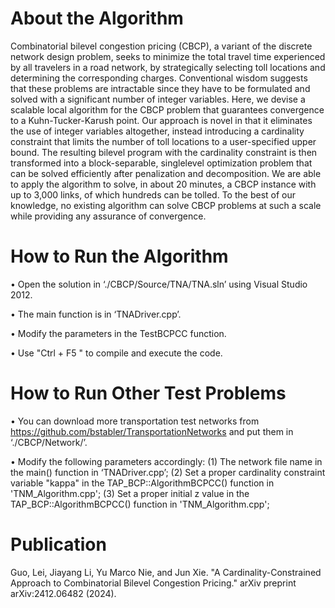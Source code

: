 # About the Algorithm

Combinatorial bilevel congestion pricing (CBCP), a variant of the discrete network design
problem, seeks to minimize the total travel time experienced by all travelers in a road network,
by strategically selecting toll locations and determining the corresponding charges. Conventional
wisdom suggests that these problems are intractable since they have to be formulated and solved
with a significant number of integer variables. Here, we devise a scalable local algorithm for the
CBCP problem that guarantees convergence to a Kuhn-Tucker-Karush point. Our approach is
novel in that it eliminates the use of integer variables altogether, instead introducing a cardinality
constraint that limits the number of toll locations to a user-specified upper bound. The resulting
bilevel program with the cardinality constraint is then transformed into a block-separable, singlelevel
optimization problem that can be solved efficiently after penalization and decomposition.
We are able to apply the algorithm to solve, in about 20 minutes, a CBCP instance with up to
3,000 links, of which hundreds can be tolled. To the best of our knowledge, no existing algorithm
can solve CBCP problems at such a scale while providing any assurance of convergence.

# How to Run the Algorithm
• Open the solution in ‘./CBCP/Source/TNA/TNA.sln’ using Visual Studio 2012.

• The main function is in ‘TNADriver.cpp’.

• Modify the parameters in the TestBCPCC function.

• Use "Ctrl + F5 " to compile and execute the code.

# How to Run Other Test Problems

• You can download more transportation test networks from https://github.com/bstabler/TransportationNetworks and put them in ‘./CBCP/Network/’.

• Modify the following parameters accordingly:
 (1) The network file name in the main() function in ‘TNADriver.cpp’;
 (2) Set a proper cardinality constraint variable "kappa" in the TAP_BCP::AlgorithmBCPCC() function in 'TNM_Algorithm.cpp';
 (3) Set a proper initial z value in the TAP_BCP::AlgorithmBCPCC() function in 'TNM_Algorithm.cpp';


# Publication

Guo, Lei, Jiayang Li, Yu Marco Nie, and Jun Xie. "A Cardinality-Constrained Approach to Combinatorial Bilevel Congestion Pricing." arXiv preprint arXiv:2412.06482 (2024).
